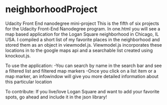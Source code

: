 # neighborhoodProject
Udacity Front End nanodegree mini-project
This is the fifth of six projects for the Udacity Front-End Nanodegree program. 
In one.html you will see a map based application for the Logan Square neighborhood in Chicago, IL USA. I compiled a short list of my favorite places in the neighborhood and stored them as an object in viewmodel.js. Viewmodel.js incorporates these locations in to the google maps api and a searchable list created using knockout.js. 

To use the application: 
-You can search by name in the search bar and see a filtered list and filtered map markers
-Once you click on a list item or a map marker, an infowindow will give you more detailed information about this particular location

To contribute: 
If you live/love Logan Square and want to add your favorite spots, go ahead and include it in the json library!


